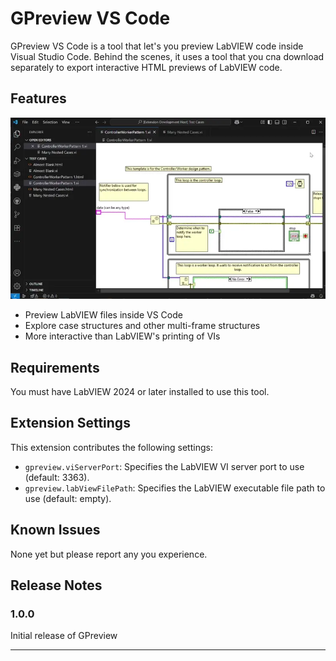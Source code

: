 # GPreview VS Code

GPreview VS Code is a tool that let's you preview LabVIEW code inside Visual Studio Code. Behind the scenes, it uses a tool that you cna download separately to export interactive HTML previews of LabVIEW code.

## Features

![GPreview VS Code Demo](images/GPreview%20Demo.webp)

- Preview LabVIEW files inside VS Code
- Explore case structures and other multi-frame structures
- More interactive than LabVIEW's printing of VIs

## Requirements

You must have LabVIEW 2024 or later installed to use this tool.

## Extension Settings

This extension contributes the following settings:

* `gpreview.viServerPort`: Specifies the LabVIEW VI server port to use (default: 3363).
* `gpreview.labViewFilePath`: Specifies the LabVIEW executable file path to use (default: empty).

## Known Issues

None yet but please report any you experience.

## Release Notes

### 1.0.0

Initial release of GPreview

---